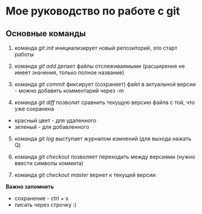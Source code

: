 # Мое руководство по работе с git
## **Основные команды**
1. команда *git init* инициализирует новый репозиторий, это старт работы

2. команда *git add* делает файлы отслеживаемыми (расширение не имеет значения, только полное название)

3. команда *git commit* фиксирует (сохраняет) файл в актуальной версии - можно добавить комментарий через -m

4. команда *git diff* позволит сравнить текущую версию файла с той, что уже сохранена 
* красный цвет - для удаленного
* зеленый - для добавленного

5. команда *git log* выступает журналом измнений (для выхода нажать Q)

6. команда *git checkout* позволяет переходить между версиями (нужно ввести символы коммита)

7. команда *git checkout master* вернет к текущей версии

**Важно запомнить**

* сохранение - ctrl + s
* писать через строчку :)
